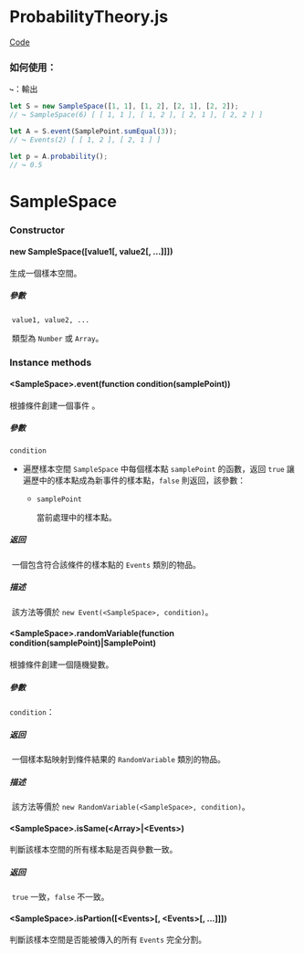 # ProbabilityTheory.js
[Code](https://github.com/Chizi-P/ProbabilityTheory.js/blob/main/ProbabilityTheory.js)

### 如何使用：

`↪`：輸出

```javascript
let S = new SampleSpace([1, 1], [1, 2], [2, 1], [2, 2]);
// ↪ SampleSpace(6) [ [ 1, 1 ], [ 1, 2 ], [ 2, 1 ], [ 2, 2 ] ]

let A = S.event(SamplePoint.sumEqual(3));
// ↪ Events(2) [ [ 1, 2 ], [ 2, 1 ] ]

let p = A.probability();
// ↪ 0.5
```



# SampleSpace

### Constructor

#### new SampleSpace([value1[, value2[, ...]]])

生成一個樣本空間。

##### 參數

​	`value1, value2, ...`

​		類型為 `Number` 或 `Array`。



### Instance methods

#### \<SampleSpace>.event(function condition(samplePoint))

根據條件創建一個事件 。

##### 參數

`condition`

- 遍歷樣本空間 `SampleSpace` 中每個樣本點 `samplePoint` 的函數，返回 `true` 讓遍歷中的樣本點成為新事件的樣本點，`false` 則返回，該參數：

	- `samplePoint` 

		當前處理中的樣本點。

##### 返回

​	一個包含符合該條件的樣本點的 `Events` 類別的物品。

##### 描述

​	該方法等價於 `new Event(<SampleSpace>, condition)`。



#### \<SampleSpace>.randomVariable(function condition(samplePoint)|SamplePoint)

根據條件創建一個隨機變數。

##### 參數

`condition`：

##### 返回

​		一個樣本點映射到條件結果的 `RandomVariable` 類別的物品。

##### 描述

​	該方法等價於 `new RandomVariable(<SampleSpace>, condition)`。



#### \<SampleSpace>.isSame(\<Array>|\<Events>)

判斷該樣本空間的所有樣本點是否與參數一致。

##### 返回

​	`true` 一致，`false` 不一致。



#### \<SampleSpace>.isPartion([\<Events>[, \<Events>[, ...]]])

判斷該樣本空間是否能被傳入的所有 `Events` 完全分割。

